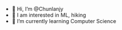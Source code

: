 - 👋 Hi, I’m @Chunlanjy
- 👀 I am interested in ML, hiking 
- 🌱 I’m currently learning Computer Science 

<!---
Chunlanjy/Chunlanjy is a ✨ special ✨ repository because its `README.md` (this file) appears on your GitHub profile.
You can click the Preview link to take a look at your changes.
--->

